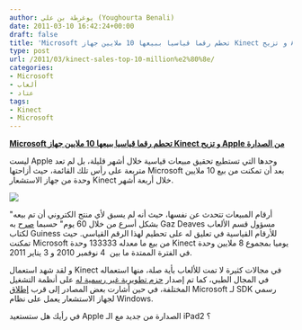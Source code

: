 ```yaml
---
author: يوغرطة بن علي (Youghourta Benali)
date: 2011-03-10 16:42:24+00:00
draft: false
title: 'Microsoft تحطم رقما قياسيا ببيعها 10 ملايين جهاز Kinect و تزيح Apple من الصدارة '
type: post
url: /2011/03/kinect-sales-top-10-million%e2%80%8e/
categories:
- Microsoft
- ألعاب
- عتاد
tags:
- Kinect
- Microsoft
---
```


[**Microsoft تحطم رقما قياسيا ببيعها 10 ملايين جهاز Kinect و تزيح Apple من الصدارة**](https://www.it-scoop.com/2011/03/kinect-sales-top-10-million‎/)


ليست Apple وحدها التي تستطيع تحقيق مبيعات قياسية خلال أشهر قليلة، بل لم تعد متربعة على رأس تلك القائمة، حيث أزاحتها Microsoft بعد أن تمكنت من بيع 10 ملايين وحدة من جهاز الاستشعار Kinect خلال أربعة أشهر.

[![](https://www.it-scoop.com/wp-content/uploads/2010/06/kinect-for-xbox-360.png)
](https://www.it-scoop.com/2011/03/kinect-sales-top-10-million‎/)

"أرقام المبيعات تتحدث عن نفسها، حيث أنه لم يسبق لأي منتج الكتروني أن تم بيعه بشكل أسرع من خلال 60 يوم" حسبما [صرح](http://community.guinnessworldrecords.com/_Kinect-Confirmed-As-Fastest-Selling-Consumer-Electronics-Device/blog/3376939/7691.html) به Gaz Deaves مسؤول قسم الألعاب لكتاب Guiness للأرقام القياسية في تعليق له على تحطيم لهذا الرقم القياسي. حيث تمكنت Microsoft من بيع ما معدله 133333 وحدة Kinect يوميا بمجموع 8 ملايين وحدة في الفترة الممتدة ما بين  4 نوفمبر 2010 و 3 يناير 2011.

و لقد شهد استعمال Kinect في مجالات كثيرة لا تمت للألعاب بأية صلة، منها استعماله في المجال الطبي، كما تم إصدار [حزم تطويرية غير رسمية له](https://www.it-scoop.com/2010/11/microsoft-kinect-xbox-360-hacked/) على أنظمة التشغيل المختلفة، في حين أشارت بعض المصادر إلى قرب [إطلاق](https://www.it-scoop.com/2011/01/microsoft-official-kinect-sdk-windows/) Microsoft لـ SDK رسمي لجهاز الاستشعار يعمل على نظام Windows.

في رأيك هل ستستعيد Apple الصدارة من جديد مع الـ iPad2 ؟








